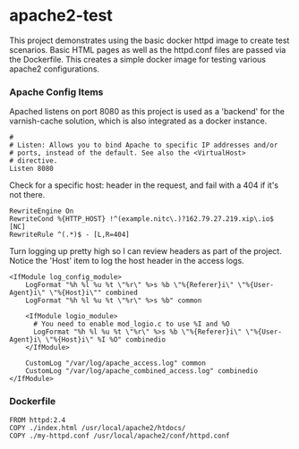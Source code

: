 # apache2-test

This project demonstrates using the basic docker httpd image to create test scenarios. Basic HTML pages as well as the httpd.conf files are passed via the Dockerfile. This creates a simple docker image for testing various apache2 configurations. 

### Apache Config Items

Apached listens on port 8080 as this project is used as a 'backend' for the varnish-cache solution, which is also integrated as a docker instance. 
```
#
# Listen: Allows you to bind Apache to specific IP addresses and/or
# ports, instead of the default. See also the <VirtualHost>
# directive.
Listen 8080
```
Check for a specific host: header in the request, and fail with a 404 if it's not there.
```
RewriteEngine On
RewriteCond %{HTTP_HOST} !^(example.nitc\.)?162.79.27.219.xip\.io$ [NC]
RewriteRule ^(.*)$ - [L,R=404]
```
Turn logging up pretty high so I can review headers as part of the project. Notice the 'Host' item to log the host header in the access logs. 
```
<IfModule log_config_module>
    LogFormat "%h %l %u %t \"%r\" %>s %b \"%{Referer}i\" \"%{User-Agent}i\" \"%{Host}i\"" combined
    LogFormat "%h %l %u %t \"%r\" %>s %b" common

    <IfModule logio_module>
      # You need to enable mod_logio.c to use %I and %O
      LogFormat "%h %l %u %t \"%r\" %>s %b \"%{Referer}i\" \"%{User-Agent}i\ \"%{Host}i\" %I %O" combinedio
    </IfModule>

    CustomLog "/var/log/apache_access.log" common
    CustomLog "/var/log/apache_combined_access.log" combinedio
</IfModule>
```
### Dockerfile
```
FROM httpd:2.4
COPY ./index.html /usr/local/apache2/htdocs/
COPY ./my-httpd.conf /usr/local/apache2/conf/httpd.conf
```
